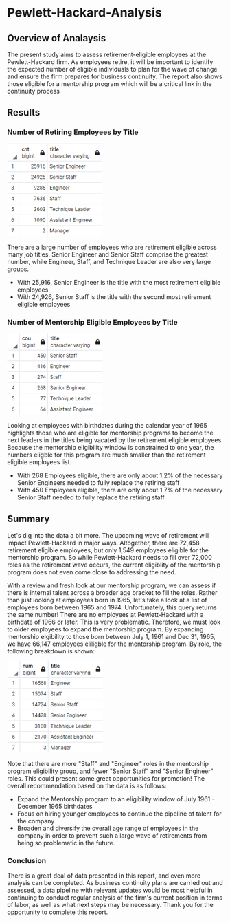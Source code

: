 # Pewlett-Hackard-Analysis

## Overview of Analaysis
The present study aims to assess retirement-eligible employees at the Pewlett-Hackard firm. As employees retire, it will be important to identify the expected number of eligible individuals to plan for the wave of change and ensure the firm prepares for business continuity. The report also shows those eligible for a mentorship program which will be a critical link in the continuity process

## Results

### Number of Retiring Employees by Title

![Retiring](https://github.com/PGrickswim/Pewlett-Hackard-Analysis/blob/main/Ret_Emp_By_Title.png)

There are a large number of employees who are retirement eligible across many job titles. Senior Engineer and Senior Staff comprise the greatest number, while Engineer, Staff, and Technique Leader are also very large groups.

- With 25,916, Senior Engineer is the title with the most retirement eligible employees
- With 24,926, Senior Staff is the title with the second most retirement eligible employees

### Number of Mentorship Eligible Employees by Title

![Mentorship](https://github.com/PGrickswim/Pewlett-Hackard-Analysis/blob/main/Mentorship_Elig.png)

Looking at employees with birthdates during the calendar year of 1965 highlights those who are eligible for mentorship programs to become the next leaders in the titles being vacated by the retirement eligible employees. Because the mentorship eligibility window is constrained to one year, the numbers eligble for this program are much smaller than the retirement eligible employees list.

- With 268 Employees eligible, there are only about 1.2% of the necessary Senior Engineers needed to fully replace the retiring staff
- With 450 Employees eligible, there are only about 1.7% of the necessary Senior Staff needed to fully replace the retiring staff

## Summary

Let's dig into the data a bit more. The upcoming wave of retirement will impact Pewlett-Hackard in major ways. Altogether, there are 72,458 retirement eligible employees, but only 1,549 employees eligible for the mentorship program. So while Pewlett-Hackard needs to fill over 72,000 roles as the retirement wave occurs, the current eligiblity of the mentorship program does not even come close to addressing the need. 

With a review and fresh look at our mentorship program, we can assess if there is internal talent across a broader age bracket to fill the roles. Rather than just looking at employees born in 1965, let's take a look at a list of employees born between 1965 and 1974. Unfortunately, this query returns the same number! There are no employees at Pewlett-Hackard with a birthdate of 1966 or later. This is very problematic. Therefore, we must look to older employees to expand the mentorship program. By expanding mentorship elgibility to those born between July 1, 1961 and Dec 31, 1965, we have 66,147 employees eliligble for the mentorship program. By role, the following breakdown is shown:

![Expanded_Mentorship](https://github.com/PGrickswim/Pewlett-Hackard-Analysis/blob/main/Exp_Mentorship.png)

Note that there are more "Staff" and "Engineer" roles in the mentorship program eligibility group, and fewer "Senior Staff" and "Senior Engineer" roles. This could present some great opportunities for promotion! The overall recommendation based on the data is as follows:

- Expand the Mentorship program to an eligibility window of July 1961 - December 1965 birthdates
- Focus on hiring younger employees to continue the pipeline of talent for the company
- Broaden and diversify the overall age range of employees in the company in order to prevent such a large wave of retirements from being so problematic in the future.

### Conclusion

There is a great deal of data presented in this report, and even more analysis can be completed. As business continuity plans are carried out and assessed, a data pipeline with relevant updates would be most helpful in continuing to conduct regular analysis of the firm's current position in terms of labor, as well as what next steps may be necessary. Thank you for the opportunity to complete this report.

